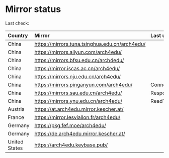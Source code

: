 <script src="./time.js"></script>
# Mirror status
Last check: <script type="text/javascript">localize(1669962325.158017);</script>

|Country|Mirror|Last update|
|:------|:-----|:----------|
|China|https://mirrors.tuna.tsinghua.edu.cn/arch4edu/|<script type="text/javascript">localize(1669919743);</script>|
|China|https://mirrors.aliyun.com/arch4edu/|<script type="text/javascript">localize(1669876732);</script>|
|China|https://mirrors.bfsu.edu.cn/arch4edu/|<script type="text/javascript">localize(1669919743);</script>|
|China|https://mirror.iscas.ac.cn/arch4edu/|<script type="text/javascript">localize(1669919743);</script>|
|China|https://mirrors.nju.edu.cn/arch4edu/|<script type="text/javascript">localize(1669876732);</script>|
|China|https://mirrors.pinganyun.com/arch4edu/|ConnectTimeout|
|China|https://mirrors.sau.edu.cn/arch4edu/|Response 500|
|China|https://mirrors.ynu.edu.cn/arch4edu/|ReadTimeout|
|Austria|https://at.arch4edu.mirror.kescher.at/|<script type="text/javascript">localize(1669919743);</script>|
|France|https://mirror.lesviallon.fr/arch4edu/|<script type="text/javascript">localize(1669919743);</script>|
|Germany|https://pkg.fef.moe/arch4edu/|<script type="text/javascript">localize(1669919743);</script>|
|Germany|https://de.arch4edu.mirror.kescher.at/|<script type="text/javascript">localize(1669919743);</script>|
|United States|https://arch4edu.keybase.pub/|<script type="text/javascript">localize(1669919743);</script>|

<script src="./tablefilter/tablefilter.js"></script>
<script src="./table.js"></script>